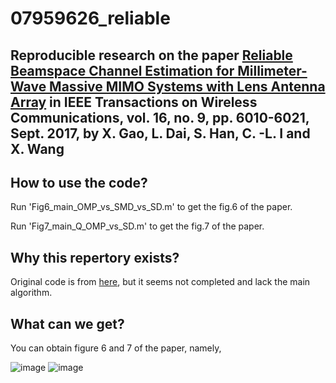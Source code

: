 # 07959626_reliable
## Reproducible research on the paper [Reliable Beamspace Channel Estimation for Millimeter-Wave Massive MIMO Systems with Lens Antenna Array](https://ieeexplore.ieee.org/abstract/document/7959626) in IEEE Transactions on Wireless Communications, vol. 16, no. 9, pp. 6010-6021, Sept. 2017, by X. Gao, L. Dai, S. Han, C. -L. I and X. Wang

## How to use the code?

Run 'Fig6_main_OMP_vs_SMD_vs_SD.m' to get the fig.6 of the paper.

Run 'Fig7_main_Q_OMP_vs_SD.m' to get the fig.7 of the paper.

## Why this repertory exists?

Original code is from [here](http://oa.ee.tsinghua.edu.cn/dailinglong/publications/code/Reliable%20beamspace%20channel%20estimation%20for%20millimeter-wave%20massive%20MIMO%20systems%20with%20lens%20antenna%20array.zip), but it seems not completed and lack the main algorithm.

## What can we get?

You can obtain figure 6 and 7 of the paper, namely, 

![image](https://github.com/ken0225/07959626_reliable/blob/master/fig.6.png)
![image](https://github.com/ken0225/07959626_reliable/blob/master/fig.7.png)

